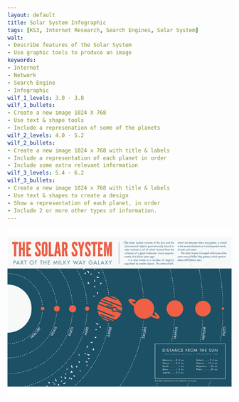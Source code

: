 ```yaml
---
layout: default
title: Solar System Infographic
tags: [KS3, Internet Research, Search Engines, Solar System]
walt:
- Describe features of the Solar System
- Use graphic tools to produce an image
keywords:
- Internet
- Network
- Search Engine
- Infographic
wilf_1_levels: 3.0 - 3.8
wilf_1_bullets:
- Create a new image 1024 X 768
- Use text & shape tools
- Include a represenation of some of the planets
wilf_2_levels: 4.0 - 5.2
wilf_2_bullets:
- Create a new image 1024 x 768 with title & labels
- Include a representation of each planet in order
- Include some extra relevant information
wilf_3_levels: 5.4 - 6.2
wilf_3_bullets:
- Create a new image 1024 x 768 with title & labels
- Use text & shapes to create a design
- Show a representation of each planet, in order
- Include 2 or more other types of information.
---
```


![Solar System Infographic](/resources/images/solar-system-infographic-01.png)